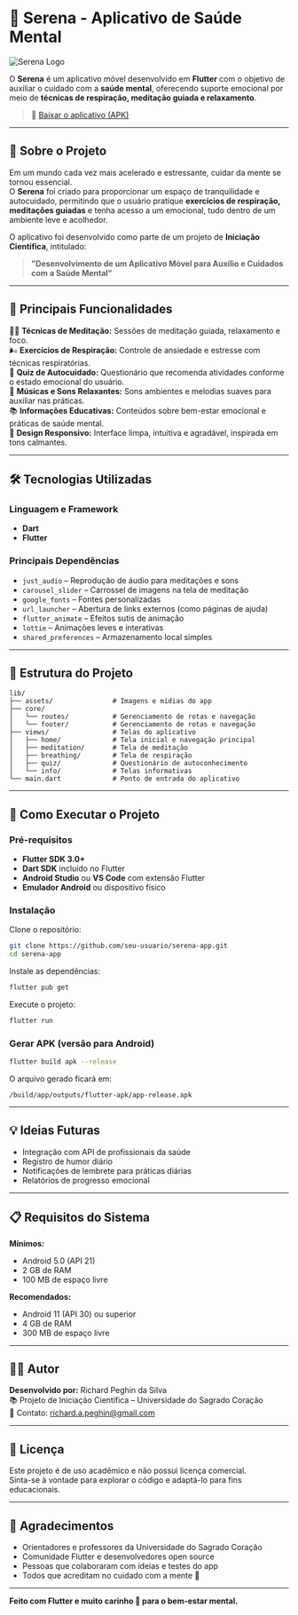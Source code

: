 # 🌿 Serena - Aplicativo de Saúde Mental

![Serena Logo](./assets/serena_logo.png)

O **Serena** é um aplicativo móvel desenvolvido em **Flutter** com o objetivo de auxiliar o cuidado com a **saúde mental**, oferecendo suporte emocional por meio de **técnicas de respiração, meditação guiada e relaxamento**.  

> 📱 [Baixar o aplicativo (APK)](https://seu-link-de-download-aqui.com)  

---

## 🧘 Sobre o Projeto

Em um mundo cada vez mais acelerado e estressante, cuidar da mente se tornou essencial.  
O **Serena** foi criado para proporcionar um espaço de tranquilidade e autocuidado, permitindo que o usuário pratique **exercícios de respiração, meditações guiadas** e tenha acesso a um emocional, tudo dentro de um ambiente leve e acolhedor.

O aplicativo foi desenvolvido como parte de um projeto de **Iniciação Científica**, intitulado:  
> **"Desenvolvimento de um Aplicativo Móvel para Auxílio e Cuidados com a Saúde Mental"**  

---

## 🎯 Principais Funcionalidades

🧘‍♀️ **Técnicas de Meditação:** Sessões de meditação guiada, relaxamento e foco.  
🌬️ **Exercícios de Respiração:** Controle de ansiedade e estresse com técnicas respiratórias.   
🧠 **Quiz de Autocuidado:** Questionário que recomenda atividades conforme o estado emocional do usuário.  
🎵 **Músicas e Sons Relaxantes:** Sons ambientes e melodias suaves para auxiliar nas práticas.  
📚 **Informações Educativas:** Conteúdos sobre bem-estar emocional e práticas de saúde mental.  
📱 **Design Responsivo:** Interface limpa, intuitiva e agradável, inspirada em tons calmantes.

---

## 🛠️ Tecnologias Utilizadas

### Linguagem e Framework
- **Dart**
- **Flutter**

### Principais Dependências
- `just_audio` – Reprodução de áudio para meditações e sons  
- `carousel_slider` – Carrossel de imagens na tela de meditação  
- `google_fonts` – Fontes personalizadas  
- `url_launcher` – Abertura de links externos (como páginas de ajuda)  
- `flutter_animate` – Efeitos sutis de animação  
- `lottie` – Animações leves e interativas  
- `shared_preferences` – Armazenamento local simples  

---

## 🧩 Estrutura do Projeto

```
lib/
├── assets/               # Imagens e mídias do app
├── core/
│   └── routes/           # Gerenciamento de rotas e navegação
│   └── footer/           # Gerenciamento de rotas e navegação
├── views/                # Telas do aplicativo
│   ├── home/             # Tela inicial e navegação principal
│   ├── meditation/       # Tela de meditação
│   ├── breathing/        # Tela de respiração
│   ├── quiz/             # Questionário de autoconhecimento
│   └── info/             # Telas informativas
└── main.dart             # Ponto de entrada do aplicativo
```

---

## 🚀 Como Executar o Projeto

### Pré-requisitos
- **Flutter SDK 3.0+**
- **Dart SDK** incluído no Flutter  
- **Android Studio** ou **VS Code** com extensão Flutter  
- **Emulador Android** ou dispositivo físico  

### Instalação
Clone o repositório:

```bash
git clone https://github.com/seu-usuario/serena-app.git
cd serena-app
```

Instale as dependências:

```bash
flutter pub get
```

Execute o projeto:

```bash
flutter run
```

### Gerar APK (versão para Android)
```bash
flutter build apk --release
```
O arquivo gerado ficará em:
```
/build/app/outputs/flutter-apk/app-release.apk
```

---

## 💡 Ideias Futuras

- Integração com API de profissionais da saúde  
- Registro de humor diário    
- Notificações de lembrete para práticas diárias  
- Relatórios de progresso emocional  

---

## 📋 Requisitos do Sistema

**Mínimos:**  
- Android 5.0 (API 21)  
- 2 GB de RAM  
- 100 MB de espaço livre  

**Recomendados:**  
- Android 11 (API 30) ou superior  
- 4 GB de RAM  
- 300 MB de espaço livre  

---

## 🧑‍💻 Autor

**Desenvolvido por:** Richard Peghin da Silva  
📚 Projeto de Iniciação Científica – Universidade do Sagrado Coração  
📧 Contato: richard.a.peghin@gmail.com  

---

## 📝 Licença

Este projeto é de uso acadêmico e não possui licença comercial.  
Sinta-se à vontade para explorar o código e adaptá-lo para fins educacionais.

---

## 💬 Agradecimentos

- Orientadores e professores da Universidade do Sagrado Coração  
- Comunidade Flutter e desenvolvedores open source  
- Pessoas que colaboraram com ideias e testes do app  
- Todos que acreditam no cuidado com a mente 💚  

---

**Feito com Flutter e muito carinho 💚 para o bem-estar mental.**

